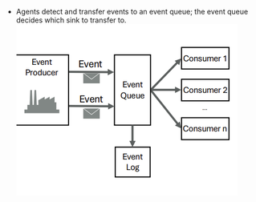 - Agents detect and transfer events to an event queue; the event queue decides which sink to transfer to.
![Pasted image 20241103161244.png](../../attachments/Pasted%20image%2020241103161244.png)